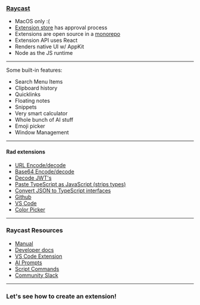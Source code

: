 ### [Raycast](https://www.raycast.com/)

- MacOS only :(
- [Extension store](https://www.raycast.com/store) has approval process
- Extensions are open source in a [monorepo](https://github.com/raycast/extensions)
- Extension API uses React
- Renders native UI w/ AppKit
- Node as the JS runtime

---

Some built-in features:

- Search Menu Items
- Clipboard history
- Quicklinks
- Floating notes
- Snippets
- Very smart calculator
- Whole bunch of AI stuff
- Emoji picker
- Window Management

---

#### Rad extensions

- [URL Encode/decode](https://www.raycast.com/huzef44/url-tools)
- [Base64 Encode/decode](https://www.raycast.com/DanielSinclair/base64)
- [Decode JWT's](https://www.raycast.com/gdsmith/jwt-decoder)
- [Paste TypeScript as JavaScript (strips types)](https://www.raycast.com/bengry/convert-typescript-to-javascript)
- [Convert JSON to TypeScript interfaces](https://www.raycast.com/gbarba/json2ts)
- [Github](https://www.raycast.com/raycast/github)
- [VS Code](https://www.raycast.com/thomas/visual-studio-code)
- [Color Picker](https://www.raycast.com/thomas/color-picker)

---

### Raycast Resources

- [Manual](https://manual.raycast.com/)
- [Developer docs](https://developers.raycast.com)
- [VS Code Extension](https://marketplace.visualstudio.com/items?itemName=tonka3000.raycast)
- [AI Prompts](https://prompts.ray.so/code)
- [Script Commands](https://github.com/raycast/script-commands)
- [Community Slack](https://www.raycast.com/community)

---

### Let's see how to create an extension!
